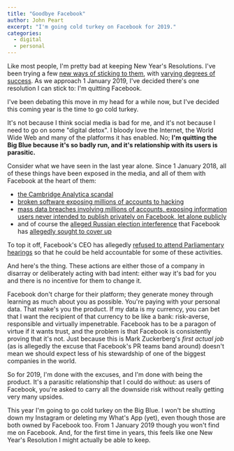 ```yaml
---
title: "Goodbye Facebook"
author: John Peart
excerpt: "I'm going cold turkey on Facebook for 2019."
categories:
  - digital
  - personal
---
```


Like most people, I'm pretty bad at keeping New Year's Resolutions. I've been trying a few [new ways of sticking to them](/2018/01/03/setting-goals-i-might-stick-to-for-2018), with [varying degrees of success](/2018/12/16/ive-failed-my-2018-goals). As we approach 1 January 2019, I've decided there's one resolution I can stick to: I'm quitting Facebook.

I've been debating this move in my head for a while now, but I've decided this coming year is the time to go cold turkey. 

It's not because I think social media is bad for me, and it's not because I need to go on some "digital detox". I bloody love the Internet, the World Wide Web and many of the platforms it has enabled. No; **I'm quitting the Big Blue because it's so badly run, and it's relationship with its users is parasitic.**

Consider what we have seen in the last year alone. Since 1 January 2018, all of these things have been exposed in the media, and all of them with Facebook at the heart of them:

- [the Cambridge Analytica scandal](https://www.theverge.com/2018/4/10/17165130/facebook-cambridge-analytica-scandal)
- [broken software exposing millions of accounts to hacking](https://www.theverge.com/2018/9/28/17914524/facebook-bug-50-million-affected-security-token-access-view-as-feature)
- [mass data breaches involving millions of accounts, exposing information users never intended to publish privately on Facebook, let alone publicly](https://www.theverge.com/2018/12/14/18140771/facebook-photo-exposure-leak-bug-millions-users-disclosed)
- and of course the [alleged Russian election interference](https://www.theverge.com/2017/10/2/16405974/facebook-russian-election-ads-10-million-viewers) that Facebook has [allegedly sought to cover up](https://www.theverge.com/2018/11/16/18097833/facebook-definers-scandal-washington-recap)

To top it off, Facebook's CEO has allegedly [refused to attend Parliamentary hearings](https://www.washingtonpost.com/technology/2018/11/23/facebook-ceo-mark-zuckerberg-rejects-request-testify-front-seven-countries-lawmakers-lower-level-official-will-appear/?noredirect=on&utm_campaign=The%20Interface&utm_medium=email&utm_source=Revue%20newsletter&utm_term=.00801212d444) so that he could be held accountable for some of these activities.

And here's the thing. These actions are either those of a company in disarray or deliberately acting with bad intent: either way it's bad for you and there is no incentive for them to change it. 

Facebook don't charge for their platform; they generate money through learning as much about you as possible. You're paying with your personal data. That make's you the product. If my data is my currency, you can bet that I want the recipient of that currency to be like a bank: risk-averse, responsible and virtually impenetrable. Facebook has to be a paragon of virtue if it wants trust, and the problem is that Facebook is consistently proving that it's not. Just because this is Mark Zuckerberg's *first actual job* (as is allegedly the excuse that Facebook's PR teams band around) doesn't mean we should expect less of his stewardship of one of the biggest companies in the world.

So for 2019, I'm done with the excuses, and I'm done with being the product. It's a parasitic relationship that I could do without: as users of Facebook, you're asked to carry all the downside risk without really getting very many upsides.

This year I'm going to go cold turkey on the Big Blue. I won't be shutting down my Instagram or deleting my What's App (yet), even though those are both owned by Facebook too. From 1 January 2019 though you won't find me on Facebook. And, for the first time in years, this feels like one New Year's Resolution I might actually be able to keep.